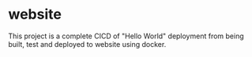 # website
This project is a complete CICD of "Hello World" deployment from being built, test and deployed to website using docker.
